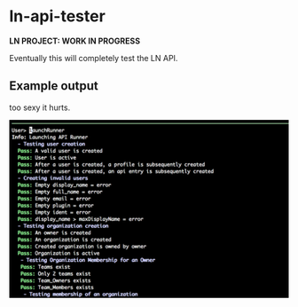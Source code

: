 # ln-api-tester

**LN PROJECT: WORK IN PROGRESS**

Eventually this will completely test the LN API.

## Example output

too sexy it hurts.

![Example1](/assets/example1.png?raw=true "Example1")
